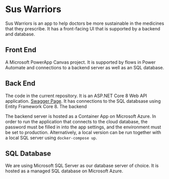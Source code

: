 # Sus Warriors
Sus Warriors is an app to help doctors be more sustainable in the medicines that they prescribe. It has a front-facing UI that is supported by a backend and database.

## Front End
A Microsoft PowerApp Canvas project. It is supported by flows in Power Automate and connections to a backend server as well as an SQL database.

## Back End
The code in the current repository. It is an ASP.NET Core 8 Web API application. [Swagger Page](https://suswarriors-app.wittywater-dfc2f359.southeastasia.azurecontainerapps.io/swagger/index.html). It has connections to the SQL databsase using Entity Framework Core 8. The backend 

The backend server is hosted as a Container App on Microsoft Azure. In order to run the application that connects to the cloud database, the password must be filled in into the app settings, and the environment must be set to production. Alternatively, a local version can be run together with a local SQL server using `docker-compose up`.

## SQL Database
We are using Microsoft SQL Server as our database server of choice. It is hosted as a managed SQL database on Microsoft Azure.
